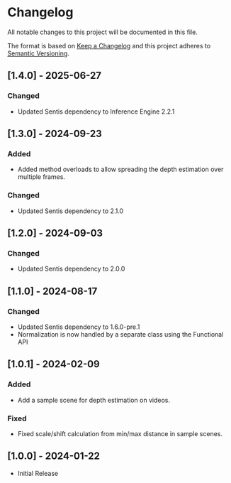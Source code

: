 # Changelog

All notable changes to this project will be documented in this file.

The format is based on [Keep a Changelog](http://keepachangelog.com/en/1.0.0/)
and this project adheres to [Semantic Versioning](http://semver.org/spec/v2.0.0.html).


## [1.4.0] - 2025-06-27

### Changed

- Updated Sentis dependency to Inference Engine 2.2.1

## [1.3.0] - 2024-09-23

### Added

- Added method overloads to allow spreading the depth estimation over multiple frames.

### Changed

- Updated Sentis dependency to 2.1.0

## [1.2.0] - 2024-09-03

### Changed

- Updated Sentis dependency to 2.0.0

## [1.1.0] - 2024-08-17

### Changed

- Updated Sentis dependency to 1.6.0-pre.1
- Normalization is now handled by a separate class using the Functional API

## [1.0.1] - 2024-02-09

### Added

- Add a sample scene for depth estimation on videos.

### Fixed

- Fixed scale/shift calculation from min/max distance in sample scenes.

## [1.0.0] - 2024-01-22

- Initial Release